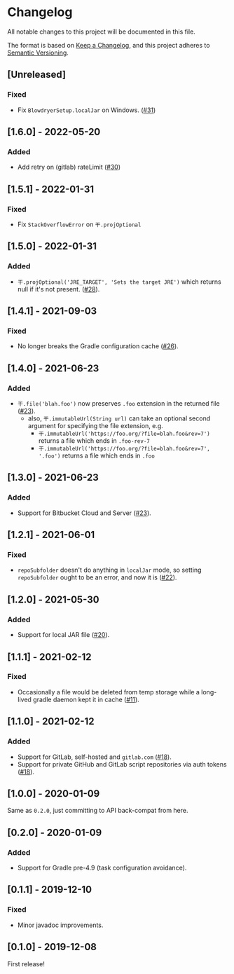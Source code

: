 # Changelog
All notable changes to this project will be documented in this file.

The format is based on [Keep a Changelog](https://keepachangelog.com/en/1.0.0/),
and this project adheres to [Semantic Versioning](https://semver.org/spec/v2.0.0.html).

## [Unreleased]
### Fixed
- Fix `BlowdryerSetup.localJar` on Windows. ([#31](https://github.com/diffplug/blowdryer/pull/31))

## [1.6.0] - 2022-05-20
### Added
- Add retry on (gitlab) rateLimit ([#30](https://github.com/diffplug/blowdryer/pull/30))

## [1.5.1] - 2022-01-31
### Fixed
- Fix `StackOverflowError` on `干.projOptional`

## [1.5.0] - 2022-01-31
### Added
- `干.projOptional('JRE_TARGET', 'Sets the target JRE')` which returns null if it's not present. ([#28](https://github.com/diffplug/blowdryer/pull/28)).

## [1.4.1] - 2021-09-03
### Fixed
- No longer breaks the Gradle configuration cache ([#26](https://github.com/diffplug/blowdryer/pull/26)).

## [1.4.0] - 2021-06-23
### Added
- `干.file('blah.foo')` now preserves `.foo` extension in the returned file ([#23](https://github.com/diffplug/blowdryer/pull/23)).
  - also, `干.immutableUrl(String url)` can take an optional second argument for specifying the file extension, e.g.
    - `干.immutableUrl('https://foo.org/?file=blah.foo&rev=7')` returns a file which ends in `.foo-rev-7`
    - `干.immutableUrl('https://foo.org/?file=blah.foo&rev=7', '.foo')` returns a file which ends in `.foo`

## [1.3.0] - 2021-06-23
### Added
- Support for Bitbucket Cloud and Server ([#23](https://github.com/diffplug/blowdryer/pull/23)).

## [1.2.1] - 2021-06-01
### Fixed
- `repoSubfolder` doesn't do anything in `localJar` mode, so setting `repoSubfolder` ought to be an error, and now it is ([#22](https://github.com/diffplug/blowdryer/pull/22)).

## [1.2.0] - 2021-05-30
### Added
- Support for local JAR file ([#20](https://github.com/diffplug/blowdryer/pull/20)).

## [1.1.1] - 2021-02-12
### Fixed
- Occasionally a file would be deleted from temp storage while a long-lived gradle daemon kept it in cache ([#11](https://github.com/diffplug/blowdryer/pull/18)).

## [1.1.0] - 2021-02-12
### Added
- Support for GitLab, self-hosted and `gitlab.com` ([#18](https://github.com/diffplug/blowdryer/pull/18)).
- Support for private GitHub and GitLab script repositories via auth tokens ([#18](https://github.com/diffplug/blowdryer/pull/18)).

## [1.0.0] - 2020-01-09
Same as `0.2.0`, just committing to API back-compat from here.

## [0.2.0] - 2020-01-09
### Added
- Support for Gradle pre-4.9 (task configuration avoidance).

## [0.1.1] - 2019-12-10
### Fixed
- Minor javadoc improvements.

## [0.1.0] - 2019-12-08
First release!
